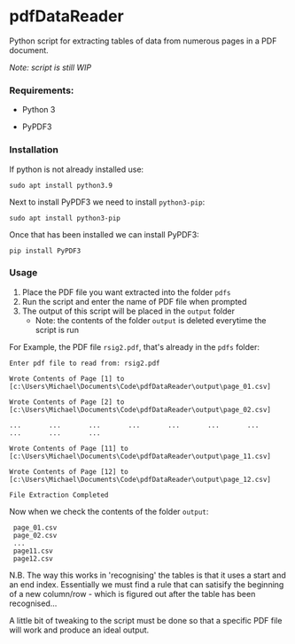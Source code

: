 # pdfDataReader
Python script for extracting tables of data from numerous pages in a PDF document. 

*Note: script is still WIP* 

### Requirements:

* Python 3

* PyPDF3

  

### Installation

If python is not already installed use:

```sudo apt install python3.9```

Next to install PyPDF3 we need to install `python3-pip`:

```sudo apt install python3-pip```

Once that has been installed we can install PyPDF3:

```pip install PyPDF3```




### Usage

1. Place the PDF file you want extracted into the folder `pdfs`
2. Run the script and enter the name of PDF file when prompted
3. The output of this script will be placed in the `output` folder
    * Note: the contents of the folder `output` is deleted everytime the script is run


For Example, the PDF file `rsig2.pdf`, that's already in the `pdfs` folder:


    Enter pdf file to read from: rsig2.pdf
    
    Wrote Contents of Page [1] to [c:\Users\Michael\Documents\Code\pdfDataReader\output\page_01.csv]
    
    Wrote Contents of Page [2] to [c:\Users\Michael\Documents\Code\pdfDataReader\output\page_02.csv]
    
    ...       ...       ...       ...       ...       ...       ...       ...       ...       ...
    
    Wrote Contents of Page [11] to [c:\Users\Michael\Documents\Code\pdfDataReader\output\page_11.csv]
    
    Wrote Contents of Page [12] to [c:\Users\Michael\Documents\Code\pdfDataReader\output\page_12.csv]
    
    File Extraction Completed

 Now when we check the contents of the folder `output`:

     page_01.csv
     page_02.csv
     ...
     page11.csv
     page12.csv

  


  N.B. The way this works in 'recognising' the tables is that it uses a start and an end index. 
  Essentially we must find a rule that can satisify the beginning of a new column/row - which is figured out after the table has been recognised...

  A little bit of tweaking to the script must be done so that a specific PDF file will work and produce an ideal output.
